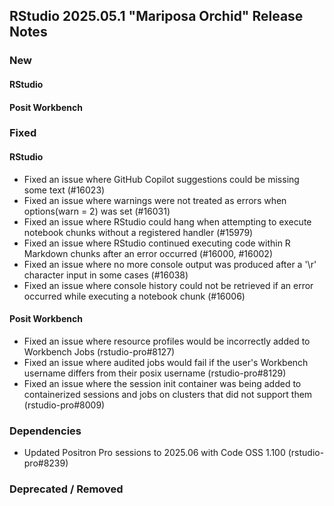 ## RStudio 2025.05.1 "Mariposa Orchid" Release Notes

### New

#### RStudio

#### Posit Workbench

### Fixed

#### RStudio

- Fixed an issue where GitHub Copilot suggestions could be missing some text (#16023)
- Fixed an issue where warnings were not treated as errors when options(warn = 2) was set (#16031)
- Fixed an issue where RStudio could hang when attempting to execute notebook chunks without a registered handler (#15979)
- Fixed an issue where RStudio continued executing code within R Markdown chunks after an error occurred (#16000, #16002)
- Fixed an issue where no more console output was produced after a '\r' character input in some cases (#16038)
- Fixed an issue where console history could not be retrieved if an error occurred while executing a notebook chunk (#16006)

#### Posit Workbench

- Fixed an issue where resource profiles would be incorrectly added to Workbench Jobs (rstudio-pro#8127)
- Fixed an issue where audited jobs would fail if the user's Workbench username differs from their posix username (rstudio-pro#8129)
- Fixed an issue where the session init container was being added to containerized sessions and jobs on clusters that did not support them (rstudio-pro#8009)

### Dependencies

- Updated Positron Pro sessions to 2025.06 with Code OSS 1.100 (rstudio-pro#8239)

### Deprecated / Removed
